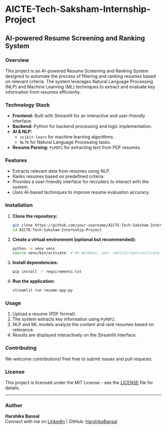 # AICTE-Tech-Saksham-Internship-Project

## AI-powered Resume Screening and Ranking System

### Overview
This project is an AI-powered Resume Screening and Ranking System designed to automate the process of filtering and ranking resumes based on relevant criteria. The system leverages Natural Language Processing (NLP) and Machine Learning (ML) techniques to extract and evaluate key information from resumes efficiently.

### Technology Stack

- **Frontend:** Built with Streamlit for an interactive and user-friendly interface.
- **Backend:** Python for backend processing and logic implementation.
- **AI & NLP:** 
  - `scikit-learn` for machine learning algorithms.
  - `NLTK` for Natural Language Processing tasks.
- **Resume Parsing:** `PyPDF2` for extracting text from PDF resumes.

### Features

- Extracts relevant data from resumes using NLP.
- Ranks resumes based on predefined criteria.
- Provides a user-friendly interface for recruiters to interact with the system.
- Uses AI-based techniques to improve resume evaluation accuracy.

### Installation

1. **Clone the repository:**
   ```sh
   git clone https://github.com/your-username/AICTE-Tech-Saksham-Internship-Project.git
   cd AICTE-Tech-Saksham-Internship-Project
   ```
2. **Create a virtual environment (optional but recommended):**
   ```sh
   python -m venv venv
   source venv/bin/activate  # On Windows, use: venv\Scripts\activate
   ```
3. **Install dependencies:**
   ```sh
   pip install -r requirements.txt
   ```
4. **Run the application:**
   ```sh
   streamlit run resume-app.py
   ```

### Usage

1. Upload a resume (PDF format).
2. The system extracts key information using `PyPDF2`.
3. NLP and ML models analyze the content and rank resumes based on relevance.
4. Results are displayed interactively on the Streamlit interface.

### Contributing

We welcome contributions! Feel free to submit issues and pull requests.

### License

This project is licensed under the MIT License - see the [LICENSE](LICENSE) file for details.

---

### Author

**Harshika Bansal**  
Connect with me on [LinkedIn](www.linkedin.com/in/harshika-bansal) | GitHub: [HarshikaBansal](https://github.com/harshikab2112)
